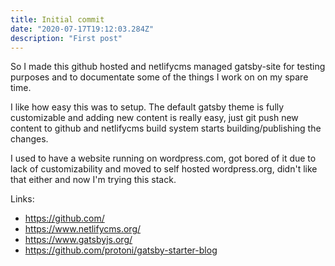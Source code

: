 ```yaml
---
title: Initial commit
date: "2020-07-17T19:12:03.284Z"
description: "First post"
---
```


So I made this github hosted and netlifycms managed gatsby-site for testing purposes and to documentate some of the
things I work on on my spare time.

I like how easy this was to setup. The default gatsby theme is fully customizable 
and adding new content is really easy, just git push new content to github and netlifycms build system starts building/publishing
the changes.

I used to have a website running on wordpress.com, got bored of it due to lack of customizability and moved to self hosted 
wordpress.org, didn't like that either and now I'm trying this stack.


Links:
* https://github.com/
* https://www.netlifycms.org/
* https://www.gatsbyjs.org/
* https://github.com/protoni/gatsby-starter-blog


